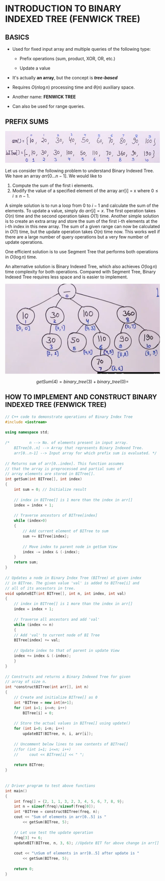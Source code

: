 # INTRODUCTION TO BINARY INDEXED TREE (FENWICK TREE)

## **BASICS**

- Used for fixed input array and multiple queries of the following type:

    * Prefix operations (sum, product, XOR, OR, etc.)

    * Update a value

- It's actually **an array**, but the concept is ***tree-based***

- Requires $O(n\log{n})$ processing time and $\theta{(n)}$ auxiliary space.

- Another name: **FENWICK TREE**

- Can also be used for range queries.

## **PREFIX SUMS**

![alt text](image-2.png)

Let us consider the following problem to understand Binary Indexed Tree.
We have an array $arr[0\ldots n-1]$. We would like to 
1. Compute the sum of the first i elements. 
2. Modify the value of a specified element of the array arr[i] = x where $0 \leq i \leq n-1.$

A simple solution is to run a loop from $0$ to $i-1$ and calculate the sum of the elements. To update a value, simply do $arr[i] = x$. The first operation takes $O(n)$ time and the second operation takes $O(1)$ time. Another simple solution is to create an extra array and store the sum of the first i-th elements at the i-th index in this new array. The sum of a given range can now be calculated in $O(1)$ time, but the update operation takes $O(n)$ time now. This works well if there are a large number of query operations but a very few number of update operations.

One efficient solution is to use Segment Tree that performs both operations in $O(\log{n})$ time.

An alternative solution is Binary Indexed Tree, which also achieves $O(\log{n})$ time complexity for both operations. Compared with Segment Tree, Binary Indexed Tree requires less space and is easier to implement.

![alt text](image-3.png)

$$
getSum(4) = binary\_tree(3) + binary\_tree(0) = 
$$

## **HOW TO IMPLEMENT AND CONSTRUCT BINARY INDEXED TREE (FENWICK TREE)**

```cpp
// C++ code to demonstrate operations of Binary Index Tree
#include <iostream>

using namespace std;

/*         n --> No. of elements present in input array. 
    BITree[0..n] --> Array that represents Binary Indexed Tree.
    arr[0..n-1] --> Input array for which prefix sum is evaluated. */

// Returns sum of arr[0..index]. This function assumes
// that the array is preprocessed and partial sums of
// array elements are stored in BITree[].
int getSum(int BITree[], int index)
{
    int sum = 0; // Initialize result

    // index in BITree[] is 1 more than the index in arr[]
    index = index + 1;

    // Traverse ancestors of BITree[index]
    while (index>0)
    {
        // Add current element of BITree to sum
        sum += BITree[index];

        // Move index to parent node in getSum View
        index -= index & (-index);
    }
    return sum;
}

// Updates a node in Binary Index Tree (BITree) at given index
// in BITree. The given value 'val' is added to BITree[i] and 
// all of its ancestors in tree.
void updateBIT(int BITree[], int n, int index, int val)
{
    // index in BITree[] is 1 more than the index in arr[]
    index = index + 1;

    // Traverse all ancestors and add 'val'
    while (index <= n)
    {
    // Add 'val' to current node of BI Tree
    BITree[index] += val;

    // Update index to that of parent in update View
    index += index & (-index);
    }
}

// Constructs and returns a Binary Indexed Tree for given
// array of size n.
int *constructBITree(int arr[], int n)
{
    // Create and initialize BITree[] as 0
    int *BITree = new int[n+1];
    for (int i=1; i<=n; i++)
        BITree[i] = 0;

    // Store the actual values in BITree[] using update()
    for (int i=0; i<n; i++)
        updateBIT(BITree, n, i, arr[i]);

    // Uncomment below lines to see contents of BITree[]
    //for (int i=1; i<=n; i++)
    //     cout << BITree[i] << " ";

    return BITree;
}


// Driver program to test above functions
int main()
{
    int freq[] = {2, 1, 1, 3, 2, 3, 4, 5, 6, 7, 8, 9};
    int n = sizeof(freq)/sizeof(freq[0]);
    int *BITree = constructBITree(freq, n);
    cout << "Sum of elements in arr[0..5] is "
        << getSum(BITree, 5);

    // Let use test the update operation
    freq[3] += 6;
    updateBIT(BITree, n, 3, 6); //Update BIT for above change in arr[]

    cout << "\nSum of elements in arr[0..5] after update is "
        << getSum(BITree, 5);

    return 0;
}
```